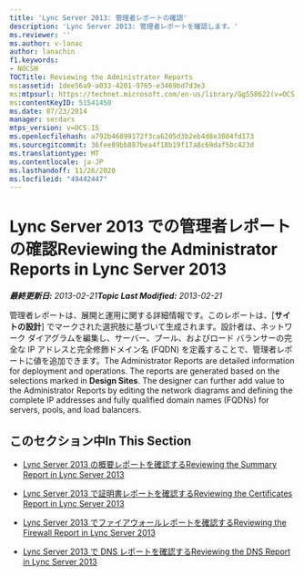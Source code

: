 ```yaml
---
title: 'Lync Server 2013: 管理者レポートの確認'
description: 'Lync Server 2013: 管理者レポートを確認します。'
ms.reviewer: ''
ms.author: v-lanac
author: lanachin
f1.keywords:
- NOCSH
TOCTitle: Reviewing the Administrator Reports
ms:assetid: 1dee56a9-a033-4201-9765-e3469bd7d3e3
ms:mtpsurl: https://technet.microsoft.com/en-us/library/Gg558622(v=OCS.15)
ms:contentKeyID: 51541450
ms.date: 07/23/2014
manager: serdars
mtps_version: v=OCS.15
ms.openlocfilehash: a792b46099172f3ca6205d3b2eb4d8e3004fd173
ms.sourcegitcommit: 36fee89bb887bea4f18b19f17a8c69daf5bc423d
ms.translationtype: MT
ms.contentlocale: ja-JP
ms.lasthandoff: 11/26/2020
ms.locfileid: "49442447"
---
```

# <a name="reviewing-the-administrator-reports-in-lync-server-2013"></a><span data-ttu-id="d6a18-103">Lync Server 2013 での管理者レポートの確認</span><span class="sxs-lookup"><span data-stu-id="d6a18-103">Reviewing the Administrator Reports in Lync Server 2013</span></span>

<div data-xmlns="http://www.w3.org/1999/xhtml">

<div class="topic" data-xmlns="http://www.w3.org/1999/xhtml" data-msxsl="urn:schemas-microsoft-com:xslt" data-cs="https://msdn.microsoft.com/">

<div data-asp="https://msdn2.microsoft.com/asp">



</div>

<div id="mainSection">

<div id="mainBody"><span data-ttu-id="d6a18-104">

<span> </span></span><span class="sxs-lookup"><span data-stu-id="d6a18-104">

<span> </span></span></span>

<span data-ttu-id="d6a18-105">_**最終更新日:** 2013-02-21_</span><span class="sxs-lookup"><span data-stu-id="d6a18-105">_**Topic Last Modified:** 2013-02-21_</span></span>

<span data-ttu-id="d6a18-p101">管理者レポートは、展開と運用に関する詳細情報です。このレポートは、[**サイトの設計**] でマークされた選択肢に基づいて生成されます。設計者は、ネットワーク ダイアグラムを編集し、サーバー、プール、およびロード バランサーの完全な IP アドレスと完全修飾ドメイン名 (FQDN) を定義することで、管理者レポートに値を追加できます。</span><span class="sxs-lookup"><span data-stu-id="d6a18-p101">The Administrator Reports are detailed information for deployment and operations. The reports are generated based on the selections marked in **Design Sites**. The designer can further add value to the Administrator Reports by editing the network diagrams and defining the complete IP addresses and fully qualified domain names (FQDNs) for servers, pools, and load balancers.</span></span>

<div>

## <a name="in-this-section"></a><span data-ttu-id="d6a18-109">このセクション中</span><span class="sxs-lookup"><span data-stu-id="d6a18-109">In This Section</span></span>

  - [<span data-ttu-id="d6a18-110">Lync Server 2013 の概要レポートを確認する</span><span class="sxs-lookup"><span data-stu-id="d6a18-110">Reviewing the Summary Report in Lync Server 2013</span></span>](lync-server-2013-reviewing-the-summary-report.md)

  - [<span data-ttu-id="d6a18-111">Lync Server 2013 で証明書レポートを確認する</span><span class="sxs-lookup"><span data-stu-id="d6a18-111">Reviewing the Certificates Report in Lync Server 2013</span></span>](lync-server-2013-reviewing-the-certificates-report.md)

  - [<span data-ttu-id="d6a18-112">Lync Server 2013 でファイアウォールレポートを確認する</span><span class="sxs-lookup"><span data-stu-id="d6a18-112">Reviewing the Firewall Report in Lync Server 2013</span></span>](lync-server-2013-reviewing-the-firewall-report.md)

  - [<span data-ttu-id="d6a18-113">Lync Server 2013 で DNS レポートを確認する</span><span class="sxs-lookup"><span data-stu-id="d6a18-113">Reviewing the DNS Report in Lync Server 2013</span></span>](lync-server-2013-reviewing-the-dns-report.md)

<span data-ttu-id="d6a18-114"></div>

</div>

<span> </span>

</div>

</div>

</span><span class="sxs-lookup"><span data-stu-id="d6a18-114"></div>

</div>

<span> </span>

</div>

</div>

</span></span></div>


